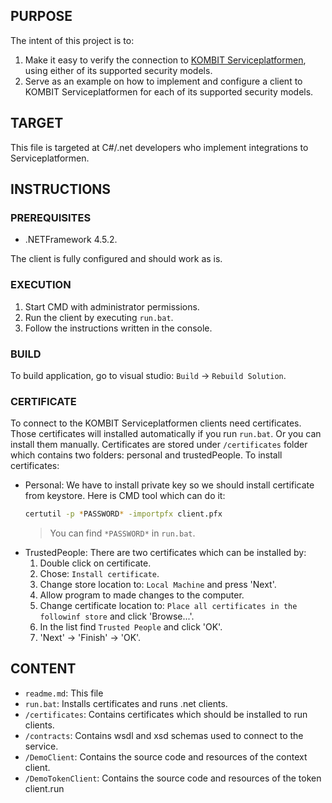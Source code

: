 ## PURPOSE

The intent of this project is to:
1. Make it easy to verify the connection to [KOMBIT Serviceplatformen](https://www.serviceplatformen.dk), using either of its supported security models.
2. Serve as an example on how to implement and configure a client to KOMBIT Serviceplatformen for each of its supported
   security models.

## TARGET 

This file is targeted at C#/.net developers who implement integrations to Serviceplatformen.

## INSTRUCTIONS

### PREREQUISITES

* .NETFramework 4.5.2.

The client is fully configured and should work as is.

### EXECUTION

1. Start CMD with administrator permissions.
2. Run the client by executing `run.bat`.
3. Follow the instructions written in the console.


### BUILD

To build application, go to visual studio: `Build` -> `Rebuild Solution`.

### CERTIFICATE

To connect to the KOMBIT Serviceplatformen clients need certificates. Those certificates will installed automatically if you run `run.bat`.
Or you can install them manually. Certificates are stored under `/certificates` folder which contains two folders: personal and trustedPeople.
To install certificates:
- Personal: We have to install private key so we should install certificate from keystore. Here is CMD tool which can do it:
    ```bash
    certutil -p *PASSWORD* -importpfx client.pfx
    ```
    > You can find `*PASSWORD*` in `run.bat`. 
- TrustedPeople: There are two certificates which can be installed by:
    1. Double click on certificate.
    2. Chose: `Install certificate`.
    3. Change store location to: `Local Machine` and press 'Next'.
    4. Allow program to made changes to the computer.
    5. Change certificate location to: `Place all certificates in the followinf store` and click 'Browse...'.
    6. In the list find `Trusted People` and click 'OK'.
    7. 'Next' -> 'Finish' -> 'OK'.

## CONTENT

* `readme.md`: This file
* `run.bat`: Installs certificates and runs .net clients.
* `/certificates`: Contains certificates which should be installed to run clients.
* `/contracts`: Contains wsdl and xsd schemas used to connect to the service.
* `/DemoClient`: Contains the source code and resources of the context client.
* `/DemoTokenClient`: Contains the source code and resources of the token client.run